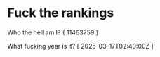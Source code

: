 # Fuck the rankings

Who the hell am I?
{ 11463759 }

What fucking year is it?
[ 2025-03-17T02:40:00Z ]
